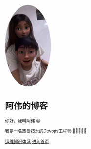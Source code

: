 <img width="150px" style="border-radius: 50%" src="image/avatar.jpg" alt="">

**<h1>阿伟的博客</h1>**

你好，我叫阿伟 😀

我是一名热爱技术的Devops工程师 👨‍💻😀😀😀

[运维知识体系](README.md)
[进入首页](README.md)
